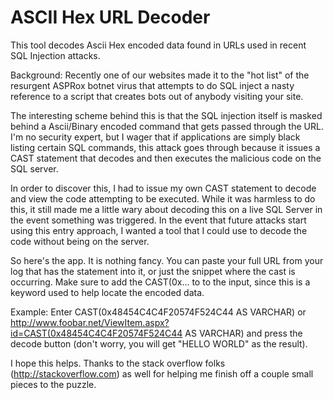 ASCII Hex URL Decoder
=====================

This tool decodes Ascii Hex encoded data found in URLs used in recent SQL Injection attacks.

Background: 
Recently one of our websites made it to the "hot list" of the resurgent ASPRox botnet virus that attempts to do SQL inject a nasty reference to a script that creates bots out of anybody visiting your site. 

The interesting scheme behind this is that the SQL injection itself is masked behind a Ascii/Binary encoded command that gets passed through the URL. I'm no security expert, but I wager that if applications are simply black listing certain SQL commands, this attack goes through because it issues a CAST statement that decodes and then executes the malicious code on the SQL server.

In order to discover this, I had to issue my own CAST statement to decode and view the code attempting to be executed. While it was harmless to do this, it still made me a little wary about decoding this on a live SQL Server in the event something was triggered. In the event that future attacks start using this entry approach, I wanted a tool that I could use to decode the code without being on the server.

So here's the app. It is nothing fancy. You can paste your full URL from your log that has the statement into it, or just the snippet where the cast is occurring. Make sure to add the CAST(0x... to to the input, since this is a keyword used to help locate the encoded data.

Example: Enter CAST(0x48454C4C4F20574F524C44 AS VARCHAR) or http://www.foobar.net/ViewItem.aspx?id=CAST(0x48454C4C4F20574F524C44 AS VARCHAR) and press the decode button (don't worry, you will get "HELLO WORLD" as the result).

I hope this helps. Thanks to the stack overflow folks (http://stackoverflow.com) as well for helping me finish off a couple small pieces to the puzzle.
